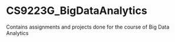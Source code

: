 # CS9223G_BigDataAnalytics
Contains assignments and projects done for the course of Big Data Analytics
